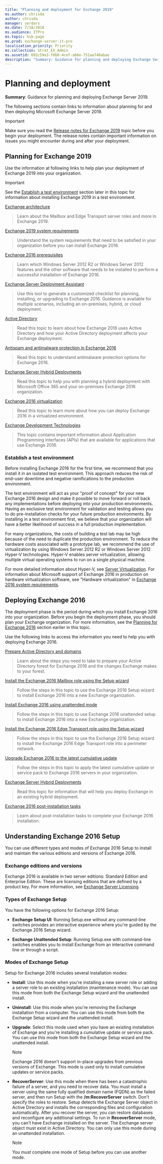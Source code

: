 ```yaml
---
title: "Planning and deployment for Exchange 2019"
ms.author: chrisda
author: chrisda
manager: serdars
ms.date: 7/18/2018
ms.audience: ITPro
ms.topic: hub-page
ms.prod: exchange-server-it-pro
localization_priority: Priority
ms.collection: Strat_EX_Admin
ms.assetid: 692c59e3-f0b0-4cef-a66e-751aa740abae
description: "Summary: Guidance for planning and deploying Exchange Server 2019."
---
```


# Planning and deployment

 **Summary**: Guidance for planning and deploying Exchange Server 2019.

The following sections contain links to information about planning for and then deploying Microsoft Exchange Server 2019.

> [!IMPORTANT]
> Make sure you read the [Release notes for Exchange 2019](../release-notes-2019.md) topic before you begin your deployment. The release notes contain important information on issues you might encounter during and after your deployment.

## Planning for Exchange 2019

 Use the information at following links to help plan your deployment of Exchange 2019 into your organization.

> [!IMPORTANT]
> See the [Establish a test environment](#establish-a-test-environment) section later in this topic for information about installing Exchange 2019 in a test environment.

[Exchange architecture](../architecture/architecture.md)

> Learn about the Mailbox and Edge Transport server roles and more in Exchange 2019.

[Exchange 2019 system requirements](system-requirements.md)

> Understand the system requirements that need to be satisfied in your organization before you can install Exchange 2016.

[Exchange 2016 prerequisites](prerequisites.md)

> Learn which Windows Server 2012 R2 or Windows Server 2012 features and the other software that needs to be installed to perform a successful installation of Exchange 2016.

[Exchange Server Deployment Assistant](https://go.microsoft.com/fwlink/p/?LinkId=626978)

> Use this tool to generate a customized checklist for planning, installing, or upgrading to Exchange 2016. Guidance is available for multiple scenarios, including an on-premises, hybrid, or cloud deployment.

[Active Directory](active-directory/active-directory.md)

> Read this topic to learn about how Exchange 2016 uses Active Directory and how your Active Directory deployment affects your Exchange deployment.

[Antispam and antimalware protection in Exchange 2016](../antispam-and-antimalware/antispam-and-antimalware.md)

> Read this topic to understand antimalware protection options for Exchange 2016.

[Exchange Server Hybrid Deployments](http://technet.microsoft.com/library/59e32000-4fcf-417f-a491-f1d8f9aeef9b.aspx)

> Read this topic to help you with planning a hybrid deployment with Microsoft Office 365 and your on-premises Exchange 2016 organization.

[Exchange 2016 virtualization](virtualization.md)

> Read this topic to learn more about how you can deploy Exchange 2016 in a virtualized environment.

[Exchange Development Technologies](https://go.microsoft.com/fwlink/p/?LinkId=268448)

> This topic contains important information about Application Programming Interfaces (APIs) that are available for applications that use Exchange 2016.

### Establish a test environment
<a name="Test"> </a>

Before installing Exchange 2016 for the first time, we recommend that you install it in an isolated test environment. This approach reduces the risk of end-user downtime and negative ramifications to the production environment.

The test environment will act as your "proof of concept" for your new Exchange 2016 design and make it possible to move forward or roll back any implementations before deploying into your production environments. Having an exclusive test environment for validation and testing allows you to do pre-installation checks for your future production environments. By installing in a test environment first, we believe that your organization will have a better likelihood of success in a full production implementation.

For many organizations, the costs of building a test lab may be high because of the need to duplicate the production environment. To reduce the hardware costs associated with a prototype lab, we recommend the use of virtualization by using Windows Server 2012 R2 or Windows Server 2012 Hyper-V technologies. Hyper-V enables server virtualization, allowing multiple virtual operating systems to run on a single physical machine.

For more detailed information about Hyper-V, see [Server Virtualization](https://go.microsoft.com/fwlink/p/?LinkId=117704). For information about Microsoft support of Exchange 2016 in production on hardware virtualization software, see "Hardware virtualization" in [Exchange 2016 system requirements](system-requirements.md).

## Deploying Exchange 2016
<a name="Deployment"> </a>

The deployment phase is the period during which you install Exchange 2016 into your organization. Before you begin the deployment phase, you should plan your Exchange organization. For more information, see the [Planning for Exchange 2016](#Planning.md) section earlier in this topic.

Use the following links to access the information you need to help you with deploying Exchange 2016.

[Prepare Active Directory and domains](prepare-ad-and-domains.md)

> Learn about the steps you need to take to prepare your Active Directory forest for Exchange 2016 and the changes Exchange makes to your forest.

[Install the Exchange 2016 Mailbox role using the Setup wizard](deploy-new-installations/install-mailbox-role.md)

> Follow the steps in this topic to use the Exchange 2016 Setup wizard to install Exchange 2016 into a new Exchange organization.

[Install Exchange 2016 using unattended mode](deploy-new-installations/unattended-installs.md)

> Follow the steps in this topic to use Exchange 2016 unattended setup to install Exchange 2016 into a new Exchange organization.

[Install the Exchange 2016 Edge Transport role using the Setup wizard](deploy-new-installations/install-edge-transport-role.md)

> Follow the steps in this topic to use the Exchange 2016 Setup wizard to install the Exchange 2016 Edge Transport role into a perimeter network.

[Upgrade Exchange 2016 to the latest cumulative update](install-cumulative-updates.md)

> Follow the steps in this topic to apply the latest cumulative update or service pack to Exchange 2016 servers in your organization.

[Exchange Server Hybrid Deployments](http://technet.microsoft.com/library/cbbe558d-1ae2-49ed-bd97-2013349fef35.aspx)

> Read this topic for information that will help you deploy Exchange in an existing hybrid deployment.

[Exchange 2016 post-installation tasks](post-installation-tasks/post-installation-tasks.md)

> Learn about post-installation tasks to complete your Exchange 2016 installation.

## Understanding Exchange 2016 Setup
<a name="Understand"> </a>

You can use different types and modes of Exchange 2016 Setup to install and maintain the various editions and versions of Exchange 2016.

### Exchange editions and versions

Exchange 2016 is available in two server editions: Standard Edition and Enterprise Edition. These are licensing editions that are defined by a product key. For more information, see [Exchange Server Licensing](https://go.microsoft.com/fwlink/p/?linkid=237292).

### Types of Exchange Setup

You have the following options for Exchange 2016 Setup:

- **Exchange Setup UI**: Running Setup.exe without any command-line switches provides an interactive experience where you're guided by the Exchange 2016 Setup wizard.

- **Exchange Unattended Setup**: Running Setup.exe with command-line switches enables you to install Exchange from an interactive command line or through a script.

### Modes of Exchange Setup
<a name="Modes"> </a>

Setup for Exchange 2016 includes several installation modes:

- **Install**: Use this mode when you're installing a new server role or adding a server role to an existing installation (maintenance mode). You can use this mode from both the Exchange Setup wizard and the unattended install.

- **Uninstall**: Use this mode when you're removing the Exchange installation from a computer. You can use this mode from both the Exchange Setup wizard and the unattended install.

- **Upgrade**: Select this mode used when you have an existing installation of Exchange and you're installing a cumulative update or service pack. You can use this mode from both the Exchange Setup wizard and the unattended install.

  > [!NOTE]
  > Exchange 2016 doesn't support in-place upgrades from previous versions of Exchange. This mode is used only to install cumulative updates or service packs.

- **RecoverServer**: Use this mode when there has been a catastrophic failure of a server, and you need to recover data. You must install a server using the same fully qualified domain name (FQDN) as the failed server, and then run Setup with the **/m:RecoverServer** switch. Don't specify the roles to restore. Setup detects the Exchange Server object in Active Directory and installs the corresponding files and configuration automatically. After you recover the server, you can restore databases and reconfigure any additional settings. To run in **RecoverServer** mode, you can't have Exchange installed on the server. The Exchange server object must exist in Active Directory. You can only use this mode during an unattended installation.

  > [!NOTE]
  > You must complete one mode of Setup before you can use another mode.


